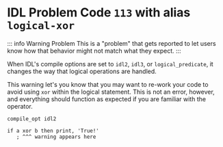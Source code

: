 # IDL Problem Code `113` with alias `logical-xor`

<!--@include: ./severity/disable_problem.md-->

::: info Warning Problem
This is a "problem" that gets reported to let users know how that behavior might not match what they expect.
:::

When IDL's compile options are set to `idl2`, `idl3`, or `logical_predicate`, it changes the way that logical operations are handled.

This warning let's you know that you may want to re-work your code to avoid using `xor` within the logical statement. This is not an error, however, and everything should function as expected if you are familiar with the operator.

```idl
compile_opt idl2

if a xor b then print, 'True!'
   ; ^^^ warning appears here
```
